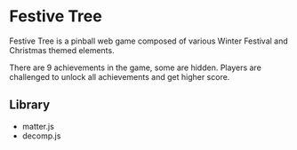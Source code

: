 # Festive Tree

Festive Tree is a pinball web game composed of various Winter Festival and Christmas themed elements.

There are 9 achievements in the game, some are hidden. Players are challenged to unlock all achievements and get higher score.

## Library

- matter.js
- decomp.js
